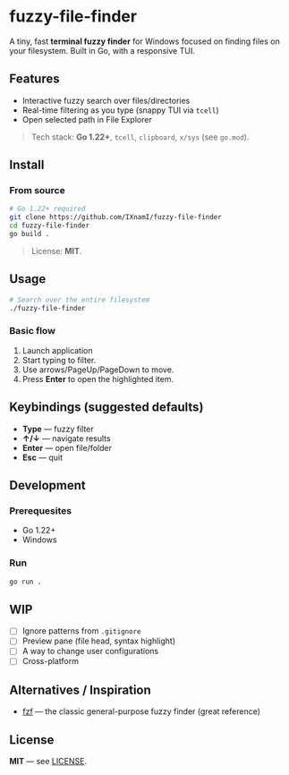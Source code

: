 # fuzzy-file-finder

A tiny, fast **terminal fuzzy finder** for Windows focused on finding files on your filesystem. Built in Go, with a responsive TUI.

## Features
- Interactive fuzzy search over files/directories
- Real-time filtering as you type (snappy TUI via `tcell`)
- Open selected path in File Explorer

> Tech stack: **Go 1.22+**, `tcell`, `clipboard`, `x/sys` (see `go.mod`).


## Install

### From source
```bash
# Go 1.22+ required
git clone https://github.com/IXnamI/fuzzy-file-finder
cd fuzzy-file-finder
go build .
```
> License: **MIT**.

## Usage

```bash
# Search over the entire filesystem
./fuzzy-file-finder
```

### Basic flow
1. Launch application
2. Start typing to filter.
3. Use arrows/PageUp/PageDown to move.
4. Press **Enter** to open the highlighted item.

## Keybindings (suggested defaults)
- **Type** — fuzzy filter
- **↑/↓** — navigate results
- **Enter** — open file/folder
- **Esc** — quit

## Development

### Prerequesites
- Go 1.22+  
- Windows

### Run
```bash
go run .
```

## WIP
- [ ] Ignore patterns from `.gitignore`
- [ ] Preview pane (file head, syntax highlight)
- [ ] A way to change user configurations
- [ ] Cross-platform

## Alternatives / Inspiration
- [fzf](https://github.com/junegunn/fzf) — the classic general-purpose fuzzy finder (great reference)

## License
**MIT** — see [LICENSE](./LICENSE).